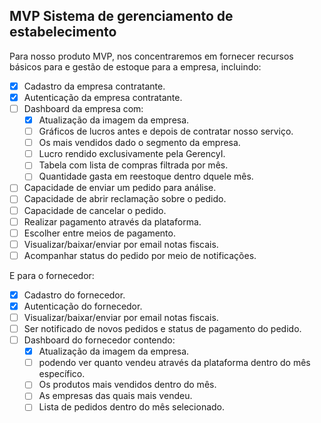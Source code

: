 ## MVP Sistema de gerenciamento de estabelecimento

Para nosso produto MVP, nos concentraremos em fornecer recursos básicos para e gestão de estoque para a empresa, incluindo:

- [x] Cadastro da empresa contratante.
- [x] Autenticação da empresa contratante.
- [ ] Dashboard da empresa com:
  - [x] Atualização da imagem da empresa.
  - [ ] Gráficos de lucros antes e depois de contratar nosso serviço.
  - [ ] Os mais vendidos dado o segmento da empresa.
  - [ ] Lucro rendido exclusivamente pela GerencyI.
  - [ ] Tabela com lista de compras filtrada por mês.
  - [ ] Quantidade gasta em reestoque dentro dquele mês.
- [ ] Capacidade de enviar um pedido para análise.
- [ ] Capacidade de abrir reclamação sobre o pedido.
- [ ] Capacidade de cancelar o pedido.
- [ ] Realizar pagamento através da plataforma.
- [ ] Escolher entre meios de pagamento.
- [ ] Visualizar/baixar/enviar por email notas fiscais.
- [ ] Acompanhar status do pedido por meio de notificações.

 E para o fornecedor:
- [x] Cadastro do fornecedor.
- [x] Autenticação do fornecedor.
- [ ] Visualizar/baixar/enviar por email notas fiscais.
- [ ] Ser notificado de novos pedidos e status de pagamento do pedido.
- [ ] Dashboard do fornecedor contendo:
  - [x] Atualização da imagem da empresa.
  - [ ] podendo ver quanto vendeu através da plataforma dentro do mês específico.
  - [ ] Os produtos mais vendidos dentro do mês.
  - [ ] As empresas das quais mais vendeu.
  - [ ] Lista de pedidos dentro do mês selecionado.
